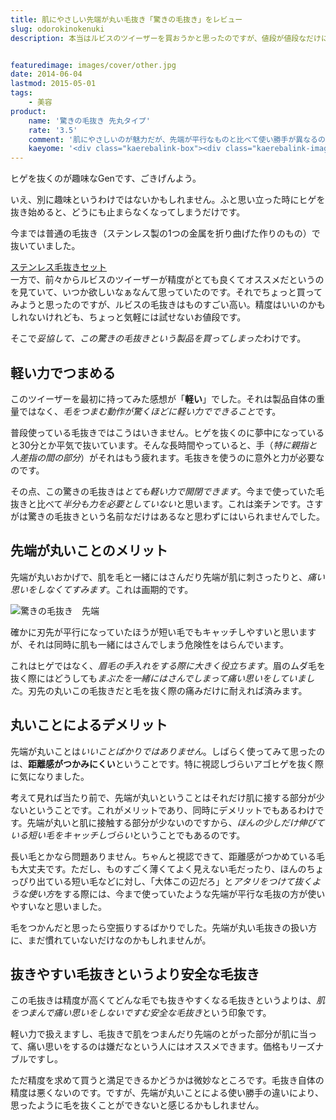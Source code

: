 ```yaml
---
title: 肌にやさしい先端が丸い毛抜き「驚きの毛抜き」をレビュー
slug: odorokinokenuki
description: 本当はルビスのツイーザーを買おうかと思ったのですが、値段が値段なだけに比較的リーズナブルな値段で売っている「驚きの毛抜き」という製品を購入しました。先端が丸いため肌をつまんで痛い思いをしづらいのがいいところで、眉毛のお手入れにピッタリです。


featuredimage: images/cover/other.jpg
date: 2014-06-04
lastmod: 2015-05-01
tags: 
    - 美容
product:
    name: '驚きの毛抜き 先丸タイプ'
    rate: '3.5'
    comment: '肌にやさしいのが魅力だが、先端が平行なものと比べて使い勝手が異なるので注意。'
    kaeyome: '<div class="kaerebalink-box"><div class="kaerebalink-image"><a href="http://www.amazon.co.jp/exec/obidos/ASIN/B002HLJP06/illusionspace-22/ref=nosim/" rel="nofollow" target="_blank"><img src="https://ecx.images-amazon.com/images/I/516yZY0zQ0L._SL160_.jpg" style="border: none;" /></a></div><div class="kaerebalink-info"><div class="kaerebalink-name"><a href="http://www.amazon.co.jp/exec/obidos/ASIN/B002HLJP06/illusionspace-22/ref=nosim/" rel="nofollow" target="_blank">驚きの毛抜き 先丸タイプ(ブラック)</a><div class="kaerebalink-powered-date">posted with <a href="http://kaereba.com" rel="nofollow" target="_blank">カエレバ</a></div></div><div class="kaerebalink-detail"> グリーンベル     </div><div class="kaerebalink-link1"><div class="shoplinkamazon"><a href="http://www.amazon.co.jp/gp/search?keywords=%8B%C1%82%AB%82%CC%96%D1%94%B2%82%AB%20%90%E6%8A%DB%83%5E%83C%83v&__mk_ja_JP=%83J%83%5E%83J%83i&tag=illusionspace-22" rel="nofollow" target="_blank" title="アマゾン" >Amazonで購入</a></div><div class="shoplinkrakuten"><a href="http://hb.afl.rakuten.co.jp/hgc/0e95387f.f2aef20d.0e953880.25e412bd/?pc=http%3A%2F%2Fsearch.rakuten.co.jp%2Fsearch%2Fmall%2F%25E9%25A9%259A%25E3%2581%258D%25E3%2581%25AE%25E6%25AF%259B%25E6%258A%259C%25E3%2581%258D%2520%25E5%2585%2588%25E4%25B8%25B8%25E3%2582%25BF%25E3%2582%25A4%25E3%2583%2597%2F-%2Ff.1-p.1-s.1-sf.0-st.A-v.2%3Fx%3D0%26scid%3Daf_ich_link_urltxt%26m%3Dhttp%3A%2F%2Fm.rakuten.co.jp%2F" rel="nofollow" target="_blank" title="楽天市場" >楽天市場で購入</a></div></div></div><div class="booklink-footer" style="clear: left"></div></div>'
---
```


ヒゲを抜くのが趣味なGenです、ごきげんよう。

いえ、別に趣味というわけではないかもしれません。ふと思い立った時にヒゲを抜き始めると、どうにも止まらなくなってしまうだけです。

今までは普通の毛抜き（ステンレス製の1つの金属を折り曲げた作りのもの）で抜いていました。

<div data-role="amazonjs" data-asin="B002SW2PJC" data-locale="JP" data-tmpl="" data-img-size="" class="asin_B002SW2PJC_JP_ amazonjs_item"><div class="amazonjs_indicator"><span class="amazonjs_indicator_img"></span><a class="amazonjs_indicator_title" href="#">ステンレス毛抜きセット</a><span class="amazonjs_indicator_footer"></span></div></div>
一方で、前々からルビスのツイーザーが精度がとても良くてオススメだというのを見ていて、いつか欲しいなぁなんて思っていたのです。それでちょっと買ってみようと思ったのですが、ルビスの毛抜きはものすごい高い。精度はいいのかもしれないけれども、ちょっと気軽には試せないお値段です。

そこで<em>妥協して、この驚きの毛抜きという製品を買ってしまった</em>わけです。


## 軽い力でつまめる


このツイーザーを最初に持ってみた感想が「<strong>軽い</strong>」でした。それは製品自体の重量ではなく、<em>毛をつまむ動作が驚くほどに軽い力でできること</em>です。

普段使っている毛抜きではこうはいきません。ヒゲを抜くのに夢中になっていると30分とか平気で抜いています。そんな長時間やっていると、手（<em>特に親指と人差指の間の部分</em>）がそれはもう疲れます。毛抜きを使うのに意外と力が必要なのです。

その点、この驚きの毛抜きは<em>とても軽い力で開閉できます</em>。今まで使っていた毛抜きと比べて<em>半分も力を必要としていない</em>と思います。これは楽チンです。さすがは驚きの毛抜きという名前なだけはあるなと思わずにはいられませんでした。


## 先端が丸いことのメリット


先端が丸いおかげで、肌を毛と一緒にはさんだり先端が肌に刺さったりと、<em>痛い思いをしなくてすみます</em>。これは画期的です。

![驚きの毛抜き　先端](P5312317.jpg)

確かに刃先が平行になっていたほうが短い毛でもキャッチしやすいと思いますが、それは同時に肌も一緒にはさんでしまう危険性をはらんでいます。

これはヒゲではなく、<em>眉毛の手入れをする際に大きく役立ちます</em>。眉のムダ毛を抜く際にはどうしても<em>まぶたを一緒にはさんでしまって痛い思いをしていました</em>。刃先の丸いこの毛抜きだと毛を抜く際の痛みだけに耐えれば済みます。


## 丸いことによるデメリット


先端が丸いことは<em>いいことばかりではありません</em>。しばらく使ってみて思ったのは、<strong>距離感がつかみにくい</strong>ということです。特に視認しづらいアゴヒゲを抜く際に気になりました。

考えて見れば当たり前で、先端が丸いということはそれだけ肌に接する部分が少ないということです。これがメリットであり、同時にデメリットでもあるわけです。先端が丸いと肌に接触する部分が少ないのですから、<em>ほんの少しだけ伸びている短い毛をキャッチしづらい</em>ということでもあるのです。

長い毛とかなら問題ありません。ちゃんと視認できて、距離感がつかめている毛も大丈夫です。ただし、ものすごく薄くてよく見えない毛だったり、ほんのちょっぴり出ている短い毛などに対し、「大体この辺だろ」と<em>アタリをつけて抜くような使い方</em>をする際には、今まで使っていたような先端が平行な毛抜の方が使いやすいなと思いました。

毛をつかんだと思ったら空振りするばかりでした。先端が丸い毛抜きの扱い方に、まだ慣れていないだけなのかもしれませんが。


## 抜きやすい毛抜きというより安全な毛抜き


この毛抜きは精度が高くてどんな毛でも抜きやすくなる毛抜きというよりは、<em>肌をつまんで痛い思いをしないですむ安全な毛抜き</em>という印象です。

軽い力で扱えますし、毛抜きで肌をつまんだり先端のとがった部分が肌に当って、痛い思いをするのは嫌だなという人にはオススメできます。価格もリーズナブルですし。

ただ精度を求めて買うと満足できるかどうかは微妙なところです。毛抜き自体の精度は悪くないのです。ですが、先端が丸いことによる使い勝手の違いにより、思ったように毛を抜くことができないと感じるかもしれません。


  